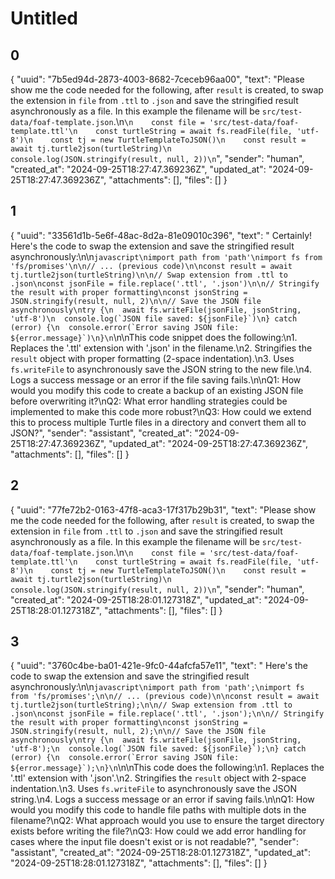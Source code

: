 # Untitled

## 0

{
  "uuid": "7b5ed94d-2873-4003-8682-7ceceb96aa00",
  "text": "Please show me the code needed for the following, after `result` is created, to swap the extension in `file` from `.ttl` to `.json` and save the stringified result asynchronously as a file. In this example the filename will be `src/test-data/foaf-template.json`.\n```\n    const file = 'src/test-data/foaf-template.ttl'\n    const turtleString = await fs.readFile(file, 'utf-8')\n    const tj = new TurtleTemplateToJSON()\n    const result = await tj.turtle2json(turtleString)\n    console.log(JSON.stringify(result, null, 2))\n```",
  "sender": "human",
  "created_at": "2024-09-25T18:27:47.369236Z",
  "updated_at": "2024-09-25T18:27:47.369236Z",
  "attachments": [],
  "files": []
}

## 1

{
  "uuid": "33561d1b-5e6f-48ac-8d2a-81e09010c396",
  "text": " Certainly! Here's the code to swap the extension and save the stringified result asynchronously:\n\n```javascript\nimport path from 'path'\nimport fs from 'fs/promises'\n\n// ... (previous code)\n\nconst result = await tj.turtle2json(turtleString)\n\n// Swap extension from .ttl to .json\nconst jsonFile = file.replace('.ttl', '.json')\n\n// Stringify the result with proper formatting\nconst jsonString = JSON.stringify(result, null, 2)\n\n// Save the JSON file asynchronously\ntry {\n  await fs.writeFile(jsonFile, jsonString, 'utf-8')\n  console.log(`JSON file saved: ${jsonFile}`)\n} catch (error) {\n  console.error(`Error saving JSON file: ${error.message}`)\n}\n```\n\nThis code snippet does the following:\n1. Replaces the '.ttl' extension with '.json' in the filename.\n2. Stringifies the `result` object with proper formatting (2-space indentation).\n3. Uses `fs.writeFile` to asynchronously save the JSON string to the new file.\n4. Logs a success message or an error if the file saving fails.\n\nQ1: How would you modify this code to create a backup of an existing JSON file before overwriting it?\nQ2: What error handling strategies could be implemented to make this code more robust?\nQ3: How could we extend this to process multiple Turtle files in a directory and convert them all to JSON?",
  "sender": "assistant",
  "created_at": "2024-09-25T18:27:47.369236Z",
  "updated_at": "2024-09-25T18:27:47.369236Z",
  "attachments": [],
  "files": []
}

## 2

{
  "uuid": "77fe72b2-0163-47f8-aca3-17f317b29b31",
  "text": "Please show me the code needed for the following, after `result` is created, to swap the extension in `file` from `.ttl` to `.json` and save the stringified result asynchronously as a file. In this example the filename will be `src/test-data/foaf-template.json`.\n```\n    const file = 'src/test-data/foaf-template.ttl'\n    const turtleString = await fs.readFile(file, 'utf-8')\n    const tj = new TurtleTemplateToJSON()\n    const result = await tj.turtle2json(turtleString)\n    console.log(JSON.stringify(result, null, 2))\n```",
  "sender": "human",
  "created_at": "2024-09-25T18:28:01.127318Z",
  "updated_at": "2024-09-25T18:28:01.127318Z",
  "attachments": [],
  "files": []
}

## 3

{
  "uuid": "3760c4be-ba01-421e-9fc0-44afcfa57e11",
  "text": " Here's the code to swap the extension and save the stringified result asynchronously:\n\n```javascript\nimport path from 'path';\nimport fs from 'fs/promises';\n\n// ... (previous code)\n\nconst result = await tj.turtle2json(turtleString);\n\n// Swap extension from .ttl to .json\nconst jsonFile = file.replace('.ttl', '.json');\n\n// Stringify the result with proper formatting\nconst jsonString = JSON.stringify(result, null, 2);\n\n// Save the JSON file asynchronously\ntry {\n  await fs.writeFile(jsonFile, jsonString, 'utf-8');\n  console.log(`JSON file saved: ${jsonFile}`);\n} catch (error) {\n  console.error(`Error saving JSON file: ${error.message}`);\n}\n```\n\nThis code does the following:\n1. Replaces the '.ttl' extension with '.json'.\n2. Stringifies the `result` object with 2-space indentation.\n3. Uses `fs.writeFile` to asynchronously save the JSON string.\n4. Logs a success message or an error if saving fails.\n\nQ1: How would you modify this code to handle file paths with multiple dots in the filename?\nQ2: What approach would you use to ensure the target directory exists before writing the file?\nQ3: How could we add error handling for cases where the input file doesn't exist or is not readable?",
  "sender": "assistant",
  "created_at": "2024-09-25T18:28:01.127318Z",
  "updated_at": "2024-09-25T18:28:01.127318Z",
  "attachments": [],
  "files": []
}
